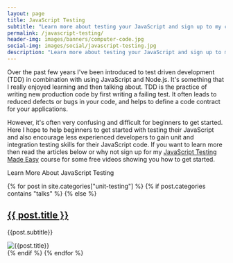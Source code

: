 ```yaml
---
layout: page
title: JavaScript Testing
subtitle: "Learn more about testing your JavaScript and sign up to my course"
permalink: /javascript-testing/
header-img: images/banners/computer-code.jpg
social-img: images/social/javascript-testing.jpg
description: "Learn more about testing your JavaScript and sign up to my course"
---
```


Over the past few years I've been introduced to test driven development (TDD) in combination with using JavaScript and Node.js. It's something that I really enjoyed learning and then talking about. TDD is the practice of writing new production code by first writing a failing test. It often leads to reduced defects or bugs in your code, and helps to define a code contract for your applications.

However, it's often very confusing and difficult for beginners to get started. Here I hope to help beginners to get started with testing their JavaScript and also encourage less experienced developers to gain unit and integration testing skills for their JavaScript code. If you want to learn more then read the articles below or why not sign up for my [JavaScript Testing Made Easy]({{site.url}}/courses/javascript-testing-made-easy) course for some free videos showing you how to get started.

<div class="f1-ns f5 bb b--black-20 pv3">Learn More About JavaScript Testing</div>

{% for post in site.categories["unit-testing"] %}
{% if post.categories contains "talks" %}
{% else %}
<article class="pv4 bb b--black-10 ph3 ph0-l">
    <div class="flex flex-column flex-row-ns">
        <div class="w-100 w-60-ns pr3-ns order-2 order-1-ns">
            <a href="{{ post.url | prepend: site.baseurl }}" class="link dim black">
                <h2 class="f3 roboto mt0 lh-title">{{ post.title }}</h2>
            </a>
            <p class="f5 f4-l lh-copy roboto">
                {{post.subtitle}}
            </p>
        </div>
        <div class="pl3-ns order-1 order-2-ns mb4 mb0-ns w-100 w-40-ns">
            <img src="/{{post.social-img}}" class="db" alt="{{post.title}}">
        </div>
    </div>
</article>
{% endif %}
{% endfor %}
